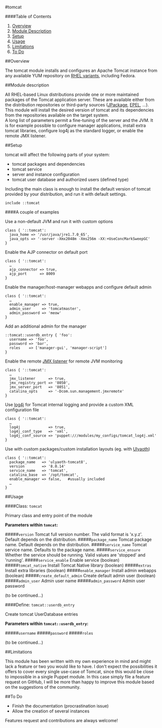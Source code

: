 #tomcat

####Table of Contents

1. [Overview](#overview)
2. [Module Description](#module-description)
3. [Setup](#setup)
4. [Usage](#usage)
5. [Limitations](#limitations)
6. [To Do](#to-do)

##Overview

The tomcat module installs and configures an Apache Tomcat instance from any available YUM repository on [RHEL variants](http://en.wikipedia.org/wiki/List_of_Linux_distributions#RHEL-based), including Fedora.

##Module description

All RHEL-based Linux distributions provide one or more maintained packages of the Tomcat application server. These are available either from the distribution repositories or third-party sources ([JPackage](http://www.jpackage.org), [EPEL](https://fedoraproject.org/wiki/EPEL), ...). This module will install the desired version of tomcat and its dependencies from the repositories available on the target system.  
A long list of parameters permit a fine-tuning of the server and the JVM. It is for example possible to configure manager applications, install extra tomcat libraries, configure log4j as the standard logger, or enable the remote JMX listener.

##Setup

tomcat will affect the following parts of your system:

* tomcat packages and dependencies
* tomcat service
* server and instance configuration
* tomcat user database and authorized users (defined type)

Including the main class is enough to install the default version of tomcat provided by your distribution, and run it with default settings.

```puppet
include ::tomcat
```

####A couple of examples

Use a non-default JVM and run it with custom options

```puppet
class { '::tomcat':
  java_home => '/usr/java/jre1.7.0_65',
  java_opts => '-server -Xmx2048m -Xms256m -XX:+UseConcMarkSweepGC'
}
```

Enable the AJP connector on default port

```puppet
class { '::tomcat':
  …
  ajp_connector => true,
  ajp_port      => 8009
}
```

Enable the manager/host-manager webapps and configure default admin

```puppet
class { '::tomcat':
  …
  enable_manager => true,
  admin_user     => 'tomcatmaster',
  admin_password => 'meow'
}
```

Add an additional admin for the manager

```puppet
::tomcat::userdb_entry { 'foo':
  username => 'foo',
  password => 'bar',
  roles    => ['manager-gui', 'manager-script']
}
```

Enable the remote [JMX listener](http://tomcat.apache.org/tomcat-8.0-doc/config/listeners.html#JMX_Remote_Lifecycle_Listener_-_org.apache.catalina.mbeans.JmxRemoteLifecycleListener) for remote JVM monitoring

```puppet
class { '::tomcat':
  …
  jmx_listener      => true,
  jmx_registry_port => '8050',
  jmx_server_port   => '8051',
  catalina_opts     => '-Dcom.sun.management.jmxremote'
}
```

Use [log4j](http://tomcat.apache.org/tomcat-7.0-doc/logging.html#Using_Log4j) for Tomcat internal logging and provide a custom XML configuration file

```puppet
class { '::tomcat':
  …
  log4j             => true,
  log4j_conf_type   => 'xml',
  log4j_conf_source => 'puppet:///modules/my_configs/tomcat_log4j.xml'
}
```
Use with custom packages/custom installation layouts (eg. with [Ulyaoth](https://forge.puppetlabs.com/aco/ulyaoth))

```puppet
class { '::tomcat':
  package_name   => 'ulyaoth-tomcat8',
  version        => '8.0.14'
  service_name   => 'tomcat',
  catalina_base  => '/opt/tomcat',
  enable_manager => false,   #usually included
  …
}
```

##Usage

####Class: `tomcat`

Primary class and entry point of the module

**Parameters within `tomcat`:**

#####`version`
Tomcat full version number. The valid format is 'x.y.z'. Default depends on the distribution.
#####`package_name`
Tomcat package name. Default depends on the distribution.
#####`service_name`
Tomcat service name. Defaults to the package name.
#####`service_ensure`
Whether the service should be running. Valid values are 'stopped' and 'running'.
#####`service_enable`
Enable service (boolean)
#####`tomcat_native`
Install Tomcat Native library (boolean)
#####`extras`
Install extra libraries (boolean)
#####`enable_manager`
Install admin webapps (boolean)
#####`create_default_admin`
Create default admin user (boolean)
#####`admin_user`
Admin user name
#####`admin_password`
Admin user password

(to be continued...)

####Define: `tomcat::userdb_entry`

Create tomcat UserDatabase entries

**Parameters within `tomcat::userdb_entry`:**

#####`username`
#####`password`
#####`roles`

(to be continued...)

##Limitations

This module has been written with my own experience in mind and might lack a feature or two you would like to have. I don't expect the possibilities it offers to cover every single use-case of Tomcat, since this would be close to impossible in a single Puppet module. In this case simply file a feature request on GitHub, I will be more than happy to improve this module based on the suggestions of the community.

##To Do

* Finish the documentation (procrastination issue)
* Allow the creation of several instances

Features request and contributions are always welcome!
